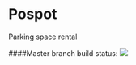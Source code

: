 # Pospot
Parking space rental


####Master branch build status: 
![](https://travis-ci.org/oasisweng/Pospot.svg?branch=master)

